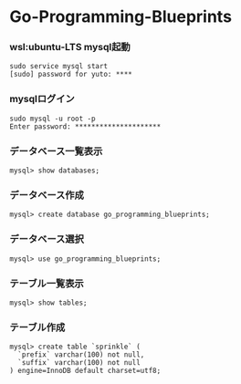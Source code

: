 # Go-Programming-Blueprints

### wsl:ubuntu-LTS mysql起動
```
sudo service mysql start
[sudo] password for yuto: ****
```

### mysqlログイン
```
sudo mysql -u root -p
Enter password: *********************
```

### データベース一覧表示
```
mysql> show databases;
```

### データベース作成
```
mysql> create database go_programming_blueprints;
```

### データベース選択
```
mysql> use go_programming_blueprints;
```

### テーブル一覧表示
```
mysql> show tables;
```

### テーブル作成
```
mysql> create table `sprinkle` (
  `prefix` varchar(100) not null,
  `suffix` varchar(100) not null
) engine=InnoDB default charset=utf8;
```
